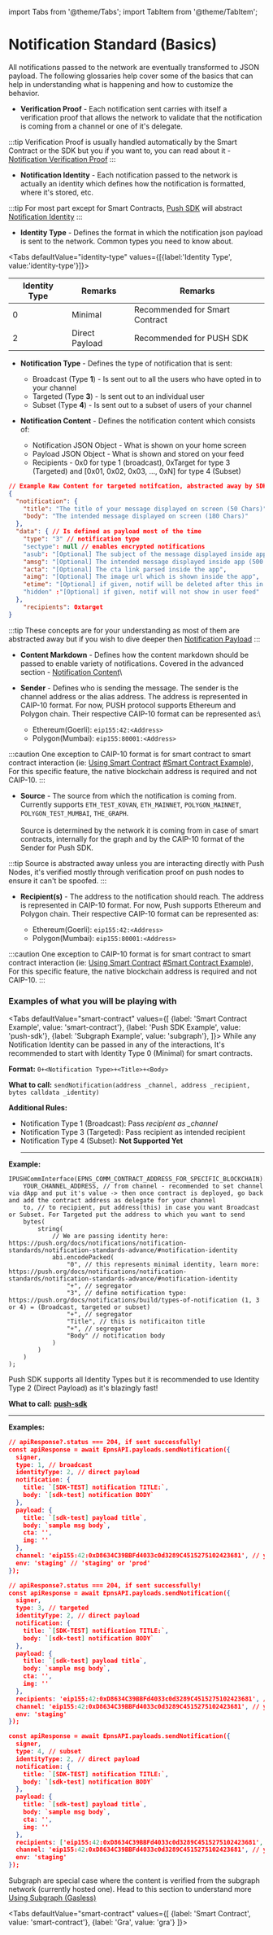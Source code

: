 import Tabs from '@theme/Tabs';
import TabItem from '@theme/TabItem';

# Notification Standard (Basics)

All notifications passed to the network are eventually transformed to JSON payload. The following glossaries help cover some of the basics that can help in understanding what is happening and how to customize the behavior.

* **Verification Proof**  - Each notification sent carries with itself a verification proof that allows the network to validate that the notification is coming from a channel or one of it's delegate.&#x20;

:::tip
Verification Proof is usually handled automatically by the Smart Contract or the SDK but you if you want to, you can read about it - [Notification Verification Proof](notification-standard-advanced/notification-verification-proof.md "mention")
:::

* **Notification Identity** - Each notification passed to the network is actually an identity which defines how the notification is formatted, where it's stored, etc.&#x20;

:::tip
For most part except for Smart Contracts, [Push SDK](../../../developer-tooling/push-sdk/ "mention") will abstract [Notification Identity](notification-standard-advanced/notification-identity.md "mention")
:::

* **Identity Type** - Defines the format in which the notification json payload is sent to the network. Common types you need to know about.

<Tabs defaultValue="identity-type" values={[{label:'Identity Type', value:'identity-type'}]}>
  <TabItem value="identity-type">
  <table>
  <tr>
  <th>Identity Type</th>
  <th>Remarks</th>
  <th>Remarks</th>
  </tr>
  <tbody>
  <tr>
  <td>0</td>
  <td>Minimal</td>
  <td>Recommended for Smart Contract</td>
  </tr>
  <tr>
  <td>2</td>
  <td>Direct Payload</td>
  <td>Recommended for PUSH SDK</td>
  </tr>
  </tbody>
  </table>
   
  </TabItem>
</Tabs>

*   **Notification Type** - Defines the type of notification that is sent:

    * Broadcast (Type **1**) - Is sent out to all the users who have opted in to your channel
    * Targeted (Type **3**) - Is sent out to an individual user
    * Subset (Type **4**) - Is sent out to a subset of users of your channel


* **Notification Content** - Defines the notification content which consists of:
  * Notification JSON Object - What is shown on your home screen
  * Payload JSON Object - What is shown and stored on your feed
  * Recipients - 0x0 for type 1 (broadcast), 0xTarget for type 3 (Targeted) and \[0x01, 0x02, 0x03, ..., 0xN] for type 4 (Subset)&#x20;

```json
// Example Raw Content for targeted notifcation, abstracted away by SDK
{
  "notification": {
    "title": "The title of your message displayed on screen (50 Chars)",
    "body": "The intended message displayed on screen (180 Chars)"
  },
  "data": { // Is defined as payload most of the time
    "type": "3" // notification type
    "sectype": null // enables encrypted notifications
    "asub": "[Optional] The subject of the message displayed inside app (80 Chars)",
    "amsg": "[Optional] The intended message displayed inside app (500 Chars)",
    "acta": "[Optional] The cta link parsed inside the app",
    "aimg": "[Optional] The image url which is shown inside the app",
    "etime": "[Optional] if given, notif will be deleted after this in epoch"
    "hidden" :"[Optional] if given, notif will not show in user feed"
  },
    "recipients": 0xtarget
}
```

:::tip
These concepts are for your understanding as most of them are abstracted away but if you wish to dive deeper then [Notification Payload](notification-standard-advanced/notification-payload.md "mention")
:::

* **Content Markdown** - Defines how the content markdown should be passed to enable variety of notifications. Covered in the advanced section - [Notification Content](notification-standard-advanced/notification-content.md "mention")\

* **Sender** - Defines who is sending the message. The sender is the channel address or the alias address. The address is represented in CAIP-10 format. For now, PUSH protocol supports Ethereum and Polygon chain. Their respective CAIP-10 format can be represented as:\

  * Ethereum(Goerli): `eip155:42:<Address>`
  * Polygon(Mumbai): `eip155:80001:<Address>`&#x20;

:::caution
One exception to CAIP-10 format is for smart contract to smart contract interaction (ie: [Using Smart Contract](../using-smart-contract.md "mention") [#Smart Contract Example](notification-standard-basics.md#smart-contract-example "mention")), For this specific feature, the native blockchain address is required and not CAIP-10.
:::

* **Source** - The source from which the notification is coming from. Currently supports `ETH_TEST_KOVAN`, `ETH_MAINNET`, `POLYGON_MAINNET`, `POLYGON_TEST_MUMBAI`, `THE_GRAPH`.\
  \
  Source is determined by the network it is coming from in case of smart contracts, internally for the graph and by the CAIP-10 format of the Sender for Push SDK.&#x20;

:::tip
Source is abstracted away unless you are interacting directly with Push Nodes, it's verified mostly through verification proof on push nodes to ensure it can't be spoofed.
:::

* **Recipient(s)** - The address to the notification should reach. The address is represented in CAIP-10 format. For now, Push supports Ethereum and Polygon chain. Their respective CAIP-10 format can be represented as:

  * Ethereum(Goerli): `eip155:42:<Address>`
  * Polygon(Mumbai): `eip155:80001:<Address>`&#x20;

:::caution
One exception to CAIP-10 format is for smart contract to smart contract interaction (ie: [Using Smart Contract](../using-smart-contract.md "mention") [#Smart Contract Example](notification-standard-basics.md#smart-contract-example "mention")), For this specific feature, the native blockchain address is required and not CAIP-10.
:::

### Examples of what you will be playing with

<Tabs
    defaultValue="smart-contract"
    values={[
        {label: 'Smart Contract Example', value: 'smart-contract'},
        {label: 'Push SDK Example', value: 'push-sdk'},
        {label: 'Subgraph Example', value: 'subgraph'},
    ]}>
<TabItem value="smart-contract">
While any Notification Identity can be passed in any of the interactions, It's recommended to start with Identity Type 0 (Minimal) for smart contracts.


**Format:** `0+<Notification Type>+<Title>+<Body>`


**What to call:** `sendNotification(address _channel, address _recipient, bytes calldata _identity)`

**Additional Rules:**

* Notification Type 1 (Broadcast): Pass _recipient as \_channel_
* Notification Type 3 (Targeted): Pass recipient as intended recipient
* Notification Type 4 (Subset): **Not Supported Yet**
  ****

**Example:**&#x20;

```solidity
IPUSHCommInterface(EPNS_COMM_CONTRACT_ADDRESS_FOR_SPECIFIC_BLOCKCHAIN).sendNotification(
    YOUR_CHANNEL_ADDRESS, // from channel - recommended to set channel via dApp and put it's value -> then once contract is deployed, go back and add the contract address as delegate for your channel
    to, // to recipient, put address(this) in case you want Broadcast or Subset. For Targeted put the address to which you want to send
    bytes(
        string(
            // We are passing identity here: https://push.org/docs/notifications/notification-standards/notification-standards-advance/#notification-identity
            abi.encodePacked(
                "0", // this represents minimal identity, learn more: https://push.org/docs/notifications/notification-standards/notification-standards-advance/#notification-identity
                "+", // segregator
                "3", // define notification type:  https://push.org/docs/notifications/build/types-of-notification (1, 3 or 4) = (Broadcast, targeted or subset)
                "+", // segregator
                "Title", // this is notificaiton title
                "+", // segregator
                "Body" // notification body
            )
        )
    )
);
```
</TabItem>
<TabItem value="push-sdk">
Push SDK supports all Identity Types but it is recommended to use Identity Type 2 (Direct Payload) as it's blazingly fast!

**What to call:** 
**[push-sdk](../../../developer-tooling/push-sdk/ "mention")**
****
**Examples:**

```json
// apiResponse?.status === 204, if sent successfully!
const apiResponse = await EpnsAPI.payloads.sendNotification({
  signer,
  type: 1, // broadcast
  identityType: 2, // direct payload
  notification: {
    title: `[SDK-TEST] notification TITLE:`,
    body: `[sdk-test] notification BODY`
  },
  payload: {
    title: `[sdk-test] payload title`,
    body: `sample msg body`,
    cta: '',
    img: ''
  },
  channel: 'eip155:42:0xD8634C39BBFd4033c0d3289C4515275102423681', // your channel address
  env: 'staging' // 'staging' or 'prod'
});
```



```json
// apiResponse?.status === 204, if sent successfully!
const apiResponse = await EpnsAPI.payloads.sendNotification({
  signer,
  type: 3, // targeted
  identityType: 2, // direct payload
  notification: {
    title: `[SDK-TEST] notification TITLE:`,
    body: `[sdk-test] notification BODY`
  },
  payload: {
    title: `[sdk-test] payload title`,
    body: `sample msg body`,
    cta: '',
    img: ''
  },
  recipients: 'eip155:42:0xD8634C39BBFd4033c0d3289C4515275102423681', // recipient address
  channel: 'eip155:42:0xD8634C39BBFd4033c0d3289C4515275102423681', // your channel address
  env: 'staging'
});
```



```json
const apiResponse = await EpnsAPI.payloads.sendNotification({
  signer,
  type: 4, // subset
  identityType: 2, // direct payload
  notification: {
    title: `[SDK-TEST] notification TITLE:`,
    body: `[sdk-test] notification BODY`
  },
  payload: {
    title: `[sdk-test] payload title`,
    body: `sample msg body`,
    cta: '',
    img: ''
  },
  recipients: ['eip155:42:0xD8634C39BBFd4033c0d3289C4515275102423681', 'eip155:42:0xCdBE6D076e05c5875D90fa35cc85694E1EAFBBd1'], // recipients addresses
  channel: 'eip155:42:0xD8634C39BBFd4033c0d3289C4515275102423681', // your channel address
  env: 'staging'
});
```
</TabItem>
<TabItem value="subgraph">
Subgraph are special case where the content is verified from the subgraph network (currently hosted one). Head to this section to understand more <a href="../using-subgraph-gasless.md">Using Subgraph (Gasless)</a>

</TabItem>
</Tabs>

<Tabs defaultValue="smart-contract"
    values={[
        {label: 'Smart Contract', value: 'smart-contract'},
        {label: 'Gra', value: 'gra'}
    ]}>
<TabItem value="smart-contract">

</TabItem>
<TabItem value='gra'>

</TabItem>
</Tabs>

